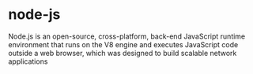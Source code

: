 # node-js
Node.js is an open-source, cross-platform, back-end JavaScript runtime environment that runs on the V8 engine and executes JavaScript code outside a web browser, which was designed to build scalable network applications
